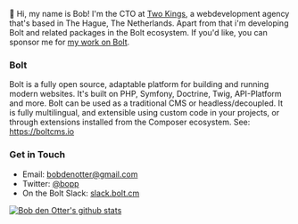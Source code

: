 👋 Hi, my name is Bob! I'm the CTO at [Two Kings](https://twokings.nl), a webdevelopment agency that's based in The Hague, The Netherlands. 
Apart from that i'm developing Bolt and related packages in the Bolt ecosystem. If you'd like, you can sponsor me for [my work on Bolt](https://github.com/sponsors/bobdenotter). 

### Bolt 

Bolt is a fully open source, adaptable platform for building and running modern websites. It's built on PHP, Symfony, Doctrine, Twig, API-Platform and more. Bolt can be used as a traditional CMS or headless/decoupled. It is fully multilingual, and extensible using custom code in your projects, or through extensions installed from the Composer ecosystem.  See: https://boltcms.io

### Get in Touch

 - Email: bobdenotter@gmail.com
 - Twitter: [@bopp](https://twitter.com/bopp)
 - On the Bolt Slack: [slack.bolt.cm](https://slack.bolt.cm)

<!--
**bobdenotter/bobdenotter** is a ✨ _special_ ✨ repository because its `README.md` (this file) appears on your GitHub profile.

Here are some ideas to get you started:

- 🔭 I’m currently working on ...
- 🌱 I’m currently learning ...
- 👯 I’m looking to collaborate on ...
- 🤔 I’m looking for help with ...
- 💬 Ask me about ...
- 📫 How to reach me: ...
- 😄 Pronouns: ...
- ⚡ Fun fact: ...
-->

[![Bob den Otter's github stats](https://github-readme-stats.vercel.app/api?username=bobdenotter&count_private=true&show_icons=true)](https://github.com/bobdenotter)
